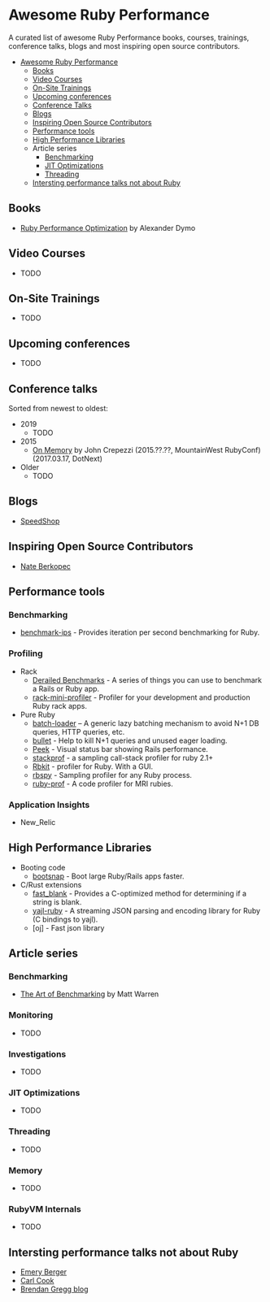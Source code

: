 # Awesome Ruby Performance
A curated list of awesome Ruby Performance books, courses, trainings, conference talks, blogs and most inspiring open source contributors.

- [Awesome Ruby Performance](#awesome-ruby-performance)
	- [Books](#books)
	- [Video Courses](#video-courses)
	- [On-Site Trainings](#on-site-trainings)
	- [Upcoming conferences](#upcoming-conferences)
	- [Conference Talks](#conference-talks)
	- [Blogs](#blogs)
	- [Inspiring Open Source Contributors](#inspiring-open-source-contributors)
	- [Performance tools](#performance-tools)
	- [High Performance Libraries](#high-performance-libraries)
	- Article series
		- [Benchmarking](#benchmarking)
		- [JIT Optimizations](#jit-optimizations)		
		- [Threading](#threading)
  - [Intersting performance talks not about Ruby](#not-about-ruby)

## Books

* [Ruby Performance Optimization](https://pragprog.com/book/adrpo/ruby-performance-optimization) by Alexander Dymo


## Video Courses

* TODO


## On-Site Trainings

* TODO


## Upcoming conferences

* TODO

## Conference talks

Sorted from newest to oldest:
* 2019
    * TODO
* 2015
	* [On Memory](https://www.youtube.com/watch?v=yxhrYiqatdA) by John Crepezzi (2015.??.??, MountainWest RubyConf)
	(2017.03.17, DotNext)
* Older
	* TODO

## Blogs

* [SpeedShop](https://www.speedshop.co/)

## Inspiring Open Source Contributors

* [Nate Berkopec](https://github.com/nateberkopec)

## Performance tools
### Benchmarking
* [benchmark-ips](https://github.com/evanphx/benchmark-ips) - Provides iteration per second benchmarking for Ruby.
### Profiling
* Rack
  * [Derailed Benchmarks](https://github.com/schneems/derailed_benchmarks) - A series of things you can use to benchmark a Rails or Ruby app.
  * [rack-mini-profiler](https://github.com/MiniProfiler/rack-mini-profiler) - Profiler for your development and production Ruby rack apps.
* Pure Ruby
  * [batch-loader](https://github.com/exaspark/batch-loader) – A generic lazy batching mechanism to avoid N+1 DB queries, HTTP queries, etc.
  * [bullet](https://github.com/flyerhzm/bullet) - Help to kill N+1 queries and unused eager loading.
  * [Peek](https://github.com/peek/peek) - Visual status bar showing Rails performance.
  * [stackprof](https://github.com/tmm1/stackprof) - a sampling call-stack profiler for ruby 2.1+
  * [Rbkit](https://github.com/code-mancers/rbkit) - profiler for Ruby. With a GUI.
  * [rbspy](https://github.com/rbspy/rbspy) - Sampling profiler for any Ruby process.
  * [ruby-prof](https://github.com/ruby-prof/ruby-prof) - A code profiler for MRI rubies.

### Application Insights
* New_Relic

## High Performance Libraries
* Booting code
  * [bootsnap](https://github.com/Shopify/bootsnap) - Boot large Ruby/Rails apps faster.
* C/Rust extensions
  * [fast_blank](https://github.com/SamSaffron/fast_blank) - Provides a C-optimized method for determining if a string is blank.
  * [yajl-ruby](https://github.com/brianmario/yajl-ruby) - A streaming JSON parsing and encoding library for Ruby (C bindings to yajl).
  * [oj] - Fast json library

## Article series

### Benchmarking
* [The Art of Benchmarking](http://mattwarren.org/2014/09/19/the-art-of-benchmarking/) by Matt Warren

### Monitoring
* TODO

### Investigations
* TODO

### JIT Optimizations
* TODO

### Threading
* TODO

### Memory
* TODO

### RubyVM Internals
* TODO

## Intersting performance talks not about Ruby
* [Emery Berger](https://www.youtube.com/watch?v=r-TLSBdHe1A)
* [Carl Cook](https://www.youtube.com/watch?v=NH1Tta7purM)
* [Brendan Gregg blog](http://www.brendangregg.com/)
